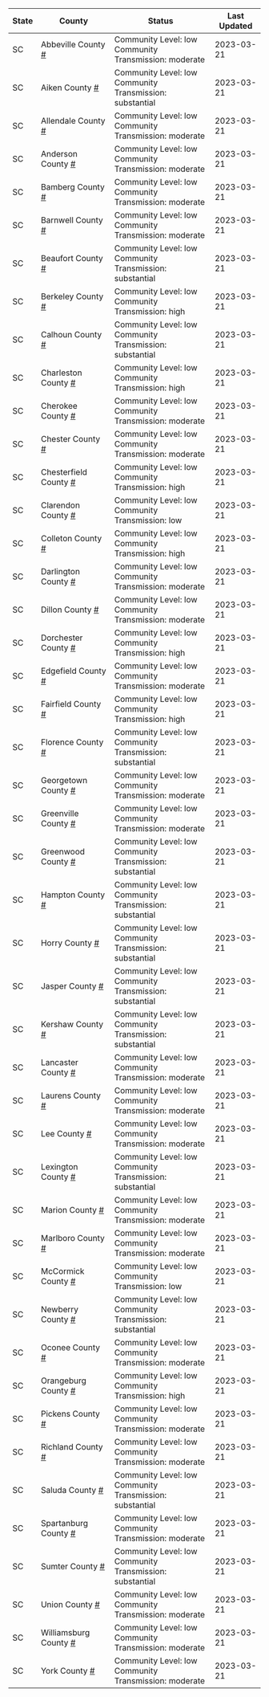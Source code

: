 State | County | Status | Last Updated
--- | --- | --- | --- 
SC | Abbeville County <a href="#abbeville_county">#</a> | <a name="abbeville_county"></a>Community Level: low<br/>Community Transmission: moderate | 2023-03-21
SC | Aiken County <a href="#aiken_county">#</a> | <a name="aiken_county"></a>Community Level: low<br/>Community Transmission: substantial | 2023-03-21
SC | Allendale County <a href="#allendale_county">#</a> | <a name="allendale_county"></a>Community Level: low<br/>Community Transmission: moderate | 2023-03-21
SC | Anderson County <a href="#anderson_county">#</a> | <a name="anderson_county"></a>Community Level: low<br/>Community Transmission: moderate | 2023-03-21
SC | Bamberg County <a href="#bamberg_county">#</a> | <a name="bamberg_county"></a>Community Level: low<br/>Community Transmission: moderate | 2023-03-21
SC | Barnwell County <a href="#barnwell_county">#</a> | <a name="barnwell_county"></a>Community Level: low<br/>Community Transmission: moderate | 2023-03-21
SC | Beaufort County <a href="#beaufort_county">#</a> | <a name="beaufort_county"></a>Community Level: low<br/>Community Transmission: substantial | 2023-03-21
SC | Berkeley County <a href="#berkeley_county">#</a> | <a name="berkeley_county"></a>Community Level: low<br/>Community Transmission: high | 2023-03-21
SC | Calhoun County <a href="#calhoun_county">#</a> | <a name="calhoun_county"></a>Community Level: low<br/>Community Transmission: substantial | 2023-03-21
SC | Charleston County <a href="#charleston_county">#</a> | <a name="charleston_county"></a>Community Level: low<br/>Community Transmission: high | 2023-03-21
SC | Cherokee County <a href="#cherokee_county">#</a> | <a name="cherokee_county"></a>Community Level: low<br/>Community Transmission: moderate | 2023-03-21
SC | Chester County <a href="#chester_county">#</a> | <a name="chester_county"></a>Community Level: low<br/>Community Transmission: moderate | 2023-03-21
SC | Chesterfield County <a href="#chesterfield_county">#</a> | <a name="chesterfield_county"></a>Community Level: low<br/>Community Transmission: high | 2023-03-21
SC | Clarendon County <a href="#clarendon_county">#</a> | <a name="clarendon_county"></a>Community Level: low<br/>Community Transmission: low | 2023-03-21
SC | Colleton County <a href="#colleton_county">#</a> | <a name="colleton_county"></a>Community Level: low<br/>Community Transmission: high | 2023-03-21
SC | Darlington County <a href="#darlington_county">#</a> | <a name="darlington_county"></a>Community Level: low<br/>Community Transmission: moderate | 2023-03-21
SC | Dillon County <a href="#dillon_county">#</a> | <a name="dillon_county"></a>Community Level: low<br/>Community Transmission: moderate | 2023-03-21
SC | Dorchester County <a href="#dorchester_county">#</a> | <a name="dorchester_county"></a>Community Level: low<br/>Community Transmission: high | 2023-03-21
SC | Edgefield County <a href="#edgefield_county">#</a> | <a name="edgefield_county"></a>Community Level: low<br/>Community Transmission: moderate | 2023-03-21
SC | Fairfield County <a href="#fairfield_county">#</a> | <a name="fairfield_county"></a>Community Level: low<br/>Community Transmission: high | 2023-03-21
SC | Florence County <a href="#florence_county">#</a> | <a name="florence_county"></a>Community Level: low<br/>Community Transmission: substantial | 2023-03-21
SC | Georgetown County <a href="#georgetown_county">#</a> | <a name="georgetown_county"></a>Community Level: low<br/>Community Transmission: moderate | 2023-03-21
SC | Greenville County <a href="#greenville_county">#</a> | <a name="greenville_county"></a>Community Level: low<br/>Community Transmission: moderate | 2023-03-21
SC | Greenwood County <a href="#greenwood_county">#</a> | <a name="greenwood_county"></a>Community Level: low<br/>Community Transmission: substantial | 2023-03-21
SC | Hampton County <a href="#hampton_county">#</a> | <a name="hampton_county"></a>Community Level: low<br/>Community Transmission: substantial | 2023-03-21
SC | Horry County <a href="#horry_county">#</a> | <a name="horry_county"></a>Community Level: low<br/>Community Transmission: substantial | 2023-03-21
SC | Jasper County <a href="#jasper_county">#</a> | <a name="jasper_county"></a>Community Level: low<br/>Community Transmission: substantial | 2023-03-21
SC | Kershaw County <a href="#kershaw_county">#</a> | <a name="kershaw_county"></a>Community Level: low<br/>Community Transmission: substantial | 2023-03-21
SC | Lancaster County <a href="#lancaster_county">#</a> | <a name="lancaster_county"></a>Community Level: low<br/>Community Transmission: moderate | 2023-03-21
SC | Laurens County <a href="#laurens_county">#</a> | <a name="laurens_county"></a>Community Level: low<br/>Community Transmission: moderate | 2023-03-21
SC | Lee County <a href="#lee_county">#</a> | <a name="lee_county"></a>Community Level: low<br/>Community Transmission: moderate | 2023-03-21
SC | Lexington County <a href="#lexington_county">#</a> | <a name="lexington_county"></a>Community Level: low<br/>Community Transmission: substantial | 2023-03-21
SC | Marion County <a href="#marion_county">#</a> | <a name="marion_county"></a>Community Level: low<br/>Community Transmission: moderate | 2023-03-21
SC | Marlboro County <a href="#marlboro_county">#</a> | <a name="marlboro_county"></a>Community Level: low<br/>Community Transmission: moderate | 2023-03-21
SC | McCormick County <a href="#mccormick_county">#</a> | <a name="mccormick_county"></a>Community Level: low<br/>Community Transmission: low | 2023-03-21
SC | Newberry County <a href="#newberry_county">#</a> | <a name="newberry_county"></a>Community Level: low<br/>Community Transmission: substantial | 2023-03-21
SC | Oconee County <a href="#oconee_county">#</a> | <a name="oconee_county"></a>Community Level: low<br/>Community Transmission: moderate | 2023-03-21
SC | Orangeburg County <a href="#orangeburg_county">#</a> | <a name="orangeburg_county"></a>Community Level: low<br/>Community Transmission: high | 2023-03-21
SC | Pickens County <a href="#pickens_county">#</a> | <a name="pickens_county"></a>Community Level: low<br/>Community Transmission: moderate | 2023-03-21
SC | Richland County <a href="#richland_county">#</a> | <a name="richland_county"></a>Community Level: low<br/>Community Transmission: moderate | 2023-03-21
SC | Saluda County <a href="#saluda_county">#</a> | <a name="saluda_county"></a>Community Level: low<br/>Community Transmission: substantial | 2023-03-21
SC | Spartanburg County <a href="#spartanburg_county">#</a> | <a name="spartanburg_county"></a>Community Level: low<br/>Community Transmission: moderate | 2023-03-21
SC | Sumter County <a href="#sumter_county">#</a> | <a name="sumter_county"></a>Community Level: low<br/>Community Transmission: substantial | 2023-03-21
SC | Union County <a href="#union_county">#</a> | <a name="union_county"></a>Community Level: low<br/>Community Transmission: moderate | 2023-03-21
SC | Williamsburg County <a href="#williamsburg_county">#</a> | <a name="williamsburg_county"></a>Community Level: low<br/>Community Transmission: moderate | 2023-03-21
SC | York County <a href="#york_county">#</a> | <a name="york_county"></a>Community Level: low<br/>Community Transmission: moderate | 2023-03-21
